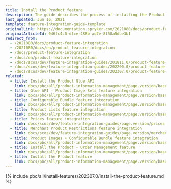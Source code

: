 ```yaml
---
title: Install the Product feature
description: The guide describes the process of installing the Product Concrete Search Widget feature in your project.
last_updated: Jun 16, 2021
template: feature-integration-guide-template
originalLink: https://documentation.spryker.com/2021080/docs/product-feature-integration
originalArticleId: 046fc4c0-dfce-488b-ad7e-8f58a5dbe3b1
redirect_from:
  - /2021080/docs/product-feature-integration
  - /2021080/docs/en/product-feature-integration
  - /docs/product-feature-integration
  - /docs/en/product-feature-integration
  - /docs/scos/dev/feature-integration-guides/201811.0/product-feature-integration.html
  - /docs/scos/dev/feature-integration-guides/202200.0/product-feature-integration.html
  - /docs/scos/dev/feature-integration-guides/202307.0/product-feature-integration.html
related:
  - title: Install the Product Glue API
    link: docs/pbc/all/product-information-management/page.version/base-shop/install-and-upgrade/install-glue-api/install-the-product-glue-api.html
  - title: Glue API - Product Image Sets feature integration
    link: docs/pbc/all/product-information-management/page.version/base-shop/install-and-upgrade/install-glue-api/install-the-product-image-sets-glue-api.html
  - title: Configurable Bundle feature integration
    link: docs/pbc/all/product-information-management/page.version/base-shop/install-and-upgrade/install-features/install-the-configurable-bundle-feature.html
  - title: Product Lists feature integration
    link: docs/pbc/all/product-information-management/page.version/base-shop/install-and-upgrade/install-features/install-the-product-lists-feature.html
  - title: Prices feature integration
    link: docs/scos/dev/feature-integration-guides/page.version/prices-feature-integration.html
  - title: Merchant Product Restrictions feature integration
    link: docs/scos/dev/feature-integration-guides/page.version/merchant-product-restrictions-feature-integration.html
  - title: Product Images + Configurable Bundle feature integration
    link: docs/pbc/all/product-information-management/page.version/base-shop/install-and-upgrade/install-features/install-the-product-images-configurable-bundle-feature.html
  - title: Install the Product + Order Management feature
    link: docs/pbc/all/product-information-management/page.version/base-shop/install-and-upgrade/install-features/install-the-product-order-management-feature.html
  - title: Install the Product feature
    link: docs/pbc/all/product-information-management/page.version/base-shop/install-and-upgrade/install-features/install-the-product-feature.html
---
```


{% include pbc/all/install-features/202307.0/install-the-product-feature.md %} <!-- To edit, see /_includes/pbc/all/install-features/202307.0/install-the-product-feature.md -->
